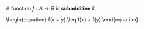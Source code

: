 A function $f: A\to B$ is **subadditive** if 

\begin{equation}
f(x + y) \leq f(x) + f(y)
\end{equation}
